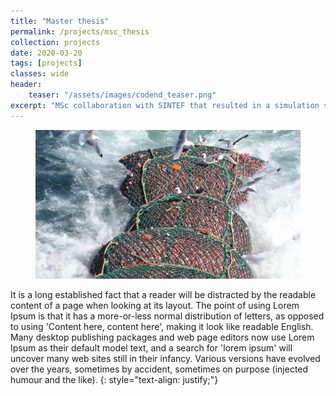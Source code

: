 ```yaml
---
title: "Master thesis"
permalink: /projects/msc_thesis
collection: projects
date: 2020-03-20
tags: [projects]
classes: wide
header:
    teaser: "/assets/images/codend_teaser.png"
excerpt: "MSc collaboration with SINTEF that resulted in a simulation software in C# to predict the deformation of the critical parts of the large scale fishing gear in order to assess the impact of different gear designs on by-catch reduction."
---
```


<figure>
  <img src="/assets/images/codend_teaser.png" alt="this is a placeholder image">
</figure>

It is a long established fact that a reader will be distracted by the readable content of a page when looking at its layout. The point of using Lorem Ipsum is that it has a more-or-less normal distribution of letters, as opposed to using 'Content here, content here', making it look like readable English. Many desktop publishing packages and web page editors now use Lorem Ipsum as their default model text, and a search for 'lorem ipsum' will uncover many web sites still in their infancy. Various versions have evolved over the years, sometimes by accident, sometimes on purpose (injected humour and the like).
{: style="text-align: justify;"}